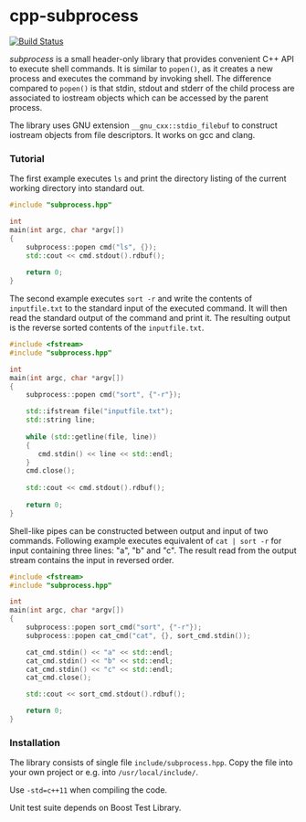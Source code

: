 
# cpp-subprocess

[![Build Status](https://travis-ci.org/tsaarni/cpp-subprocess.svg?branch=master)](https://travis-ci.org/tsaarni/cpp-subprocess)

*subprocess* is a small header-only library that provides convenient
C++ API to execute shell commands.  It is similar to `popen()`, as it
creates a new process and executes the command by invoking shell.  The
difference compared to `popen()` is that stdin, stdout and stderr of
the child process are associated to iostream objects which can be
accessed by the parent process.

The library uses GNU extension `__gnu_cxx::stdio_filebuf` to construct
iostream objects from file descriptors.  It works on gcc and clang.


### Tutorial

The first example executes `ls` and print the directory listing of
the current working directory into standard out.

```C++
#include "subprocess.hpp"

int
main(int argc, char *argv[])
{
    subprocess::popen cmd("ls", {});
    std::cout << cmd.stdout().rdbuf();
    
    return 0;
}
```

The second example executes `sort -r` and write the contents of
`inputfile.txt` to the standard input of the executed command.  It
will then read the standard output of the command and print it.  The
resulting output is the reverse sorted contents of the
`inputfile.txt`.


```C++
#include <fstream>
#include "subprocess.hpp"

int
main(int argc, char *argv[])
{
    subprocess::popen cmd("sort", {"-r"});

    std::ifstream file("inputfile.txt");
    std::string line;
    
    while (std::getline(file, line))
    {
       cmd.stdin() << line << std::endl;
    }
    cmd.close();
   
    std::cout << cmd.stdout().rdbuf();
    
    return 0;
}
```

Shell-like pipes can be constructed between output and input of two
commands.  Following example executes equivalent of `cat | sort -r`
for input containing three lines: "a", "b" and "c".  The result read
from the output stream contains the input in reversed order.

```C++
#include <fstream>
#include "subprocess.hpp"

int
main(int argc, char *argv[])
{
    subprocess::popen sort_cmd("sort", {"-r"});
    subprocess::popen cat_cmd("cat", {}, sort_cmd.stdin());

    cat_cmd.stdin() << "a" << std::endl;
    cat_cmd.stdin() << "b" << std::endl;
    cat_cmd.stdin() << "c" << std::endl;
    cat_cmd.close();

    std::cout << sort_cmd.stdout().rdbuf();

    return 0;
}
```


### Installation

The library consists of single file `include/subprocess.hpp`.  Copy
the file into your own project or e.g. into `/usr/local/include/`.

Use `-std=c++11` when compiling the code.

Unit test suite depends on Boost Test Library.
